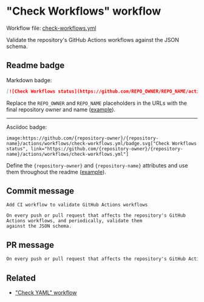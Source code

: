 # "Check Workflows" workflow

Workflow file: [check-workflows.yml](check-workflows.yml)

Validate the repository's GitHub Actions workflows against the JSON schema.

## Readme badge

Markdown badge:

```markdown
[![Check Workflows status](https://github.com/REPO_OWNER/REPO_NAME/actions/workflows/check-workflows.yml/badge.svg)](https://github.com/REPO_OWNER/REPO_NAME/actions/workflows/check-workflows.yml)
```

Replace the `REPO_OWNER` and `REPO_NAME` placeholders in the URLs with the final repository owner and name ([example](https://raw.githubusercontent.com/arduino-libraries/ArduinoIoTCloud/master/README.md)).

---

Asciidoc badge:

```adoc
image:https://github.com/{repository-owner}/{repository-name}/actions/workflows/check-workflows.yml/badge.svg["Check Workflows status", link="https://github.com/{repository-owner}/{repository-name}/actions/workflows/check-workflows.yml"]
```

Define the `{repository-owner}` and `{repository-name}` attributes and use them throughout the readme ([example](https://raw.githubusercontent.com/arduino-libraries/WiFiNINA/master/README.adoc)).

## Commit message

```
Add CI workflow to validate GitHub Actions workflows

On every push or pull request that affects the repository's GitHub Actions workflows, and periodically, validate them
against the JSON schema.
```

## PR message

```markdown
On every push or pull request that affects the repository's GitHub Actions workflows, and periodically, validate them against the JSON schema.
```

## Related

- ["Check YAML" workflow](check-yaml.md)
